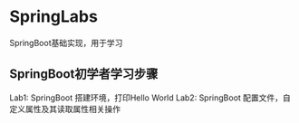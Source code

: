 # SpringLabs
SpringBoot基础实现，用于学习

## SpringBoot初学者学习步骤

Lab1: SpringBoot 搭建环境，打印Hello World
Lab2: SpringBoot 配置文件，自定义属性及其读取属性相关操作
